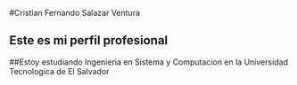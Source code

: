 #Cristian Fernando Salazar Ventura 
## Este es mi perfil profesional 
##Estoy estudiando Ingenieria en Sistema y Computacion en la Universidad Tecnologica de El Salvador 
